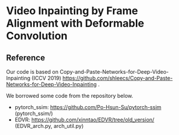 # Video Inpainting by Frame Alignment with Deformable Convolution


## Reference
Our code is based on Copy-and-Paste-Networks-for-Deep-Video-Inpainting (ICCV 2019) https://github.com/shleecs/Copy-and-Paste-Networks-for-Deep-Video-Inpainting .

We borrowed some code from the repository below.
- pytorch_ssim: https://github.com/Po-Hsun-Su/pytorch-ssim (pytorch_ssim/)
- EDVR: https://github.com/xinntao/EDVR/tree/old_version/ (EDVR_arch.py, arch_util.py)
